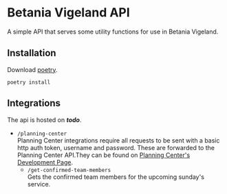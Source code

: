 # Betania Vigeland API
A simple API that serves some utility functions for use in Betania Vigeland.

## Installation
Download [poetry](https://python-poetry.org).
```shell
poetry install
```

## Integrations
The api is hosted on ***todo***.

- `/planning-center`<br/>
  Planning Center integrations require all requests to be sent with a 
  basic http auth token, username and password. These are forwarded to
  the Planning Center API.They can be found on [Planning Center's Development
  Page](https://developer.planning.center/docs/#/overview/).
  - `/get-confirmed-team-members`<br/>
Gets the confirmed team members for the upcoming sunday's service.